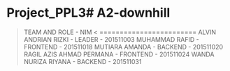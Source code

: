 # Project_PPL3# A2-downhill
> TEAM AND ROLE - NIM <
========================
> ALVIN ANDRIAN RIZKI - LEADER - 201511003
> MUHAMMAD RAFID - FRONTEND - 201511018
> MUTIARA AMANDA - BACKEND - 201511020
> RAGIL AZIS AHMAD PERMANA - FRONTEND - 201511024
> WANDA NURIZA RIYANA - BACKEND - 201511031
